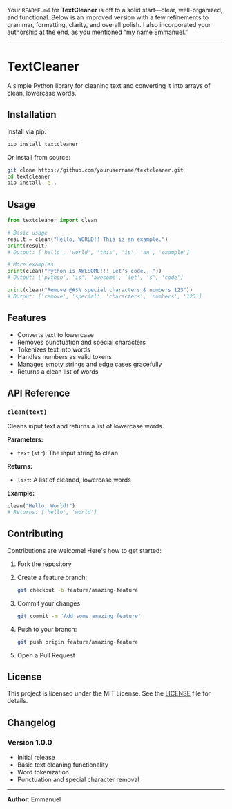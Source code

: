 Your `README.md` for **TextCleaner** is off to a solid start—clear, well-organized, and functional. Below is an improved version with a few refinements to grammar, formatting, clarity, and overall polish. I also incorporated your authorship at the end, as you mentioned “my name Emmanuel.”

---

# TextCleaner

A simple Python library for cleaning text and converting it into arrays of clean, lowercase words.

## Installation

Install via pip:

```bash
pip install textcleaner
```

Or install from source:

```bash
git clone https://github.com/yourusername/textcleaner.git
cd textcleaner
pip install -e .
```

## Usage

```python
from textcleaner import clean

# Basic usage
result = clean("Hello, WORLD!! This is an example.")
print(result)
# Output: ['hello', 'world', 'this', 'is', 'an', 'example']

# More examples
print(clean("Python is AWESOME!!! Let's code..."))
# Output: ['python', 'is', 'awesome', 'let', 's', 'code']

print(clean("Remove @#$% special characters & numbers 123"))
# Output: ['remove', 'special', 'characters', 'numbers', '123']
```

## Features

* Converts text to lowercase
* Removes punctuation and special characters
* Tokenizes text into words
* Handles numbers as valid tokens
* Manages empty strings and edge cases gracefully
* Returns a clean list of words

## API Reference

### `clean(text)`

Cleans input text and returns a list of lowercase words.

**Parameters:**

* `text` (`str`): The input string to clean

**Returns:**

* `list`: A list of cleaned, lowercase words

**Example:**

```python
clean("Hello, World!")  
# Returns: ['hello', 'world']
```

## Contributing

Contributions are welcome! Here's how to get started:

1. Fork the repository
2. Create a feature branch:

   ```bash
   git checkout -b feature/amazing-feature
   ```
3. Commit your changes:

   ```bash
   git commit -m 'Add some amazing feature'
   ```
4. Push to your branch:

   ```bash
   git push origin feature/amazing-feature
   ```
5. Open a Pull Request

## License

This project is licensed under the MIT License. See the [LICENSE](LICENSE) file for details.

## Changelog

### Version 1.0.0

* Initial release
* Basic text cleaning functionality
* Word tokenization
* Punctuation and special character removal

---

**Author**: Emmanuel

